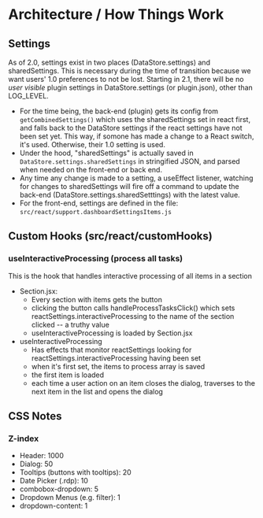 # Architecture / How Things Work

## Settings

As of 2.0, settings exist in two places (DataStore.settings) and sharedSettings. This is necessary during the time of transition because we want users' 1.0 preferences to not be lost. Starting in 2.1, there will be no *user visible* plugin settings in DataStore.settings (or plugin.json), other than LOG_LEVEL. 
- For the time being, the back-end (plugin) gets its config from `getCombinedSettings()` which uses the sharedSettings set in react first, and falls back to the DataStore settings if the react settings have not been set yet. This way, if somone has made a change to a React switch, it's used. Otherwise, their 1.0 setting is used.
- Under the hood, "sharedSettings" is actually saved in `DataStore.settings.sharedSettings` in stringified JSON, and parsed when needed on the front-end or back end.
- Any time any change is made to a setting, a useEffect listener, watching for changes to sharedSettings will fire off a command to update the back-end (DataStore.settings.sharedSetttings) with the latest value.
- For the front-end, settings are defined in the file: 
    `src/react/support.dashboardSettingsItems.js`


## Custom Hooks (src/react/customHooks)

### useInteractiveProcessing (process all tasks)
This is the hook that handles interactive processing of all items in a section
- Section.jsx: 
    - Every section with items gets the button 
    - clicking the button calls handleProcessTasksClick() which sets reactSettings.interactiveProcessing to the name of the section clicked -- a truthy value
    - useInteractiveProcessing is loaded by Section.jsx
- useInteractiveProcessing
    - Has effects that monitor reactSettings looking for reactSettings.interactiveProcessing having been set
    - when it's first set, the items to process array is saved
    - the first item is loaded
    - each time a user action on an item closes the dialog, traverses to the next item in the list and opens the dialog 

## CSS Notes

### Z-index
- Header: 1000
- Dialog: 50
- Tooltips (buttons with tooltips): 20
- Date Picker (.rdp): 10
- combobox-dropdown: 5
- Dropdown Menus (e.g. filter): 1
- dropdown-content: 1
